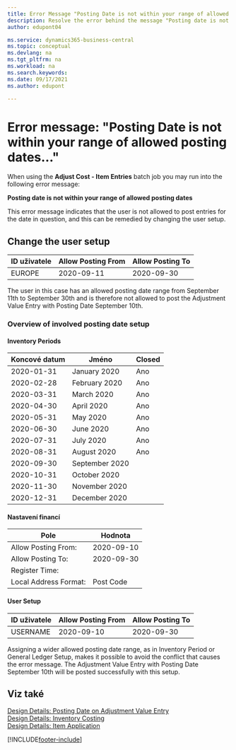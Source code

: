 ```yaml
---
title: Error Message "Posting Date is not within your range of allowed posting dates"
description: Resolve the error behind the message "Posting date is not within your range of allowed posting dates" when running the Adjust Cost - Item Entries batch job.
author: edupont04

ms.service: dynamics365-business-central
ms.topic: conceptual
ms.devlang: na
ms.tgt_pltfrm: na
ms.workload: na
ms.search.keywords:
ms.date: 09/17/2021
ms.author: edupont

---
```


# Error message: "Posting Date is not within your range of allowed posting dates…"

When using the **Adjust Cost - Item Entries** batch job you may run into the following error message:

**Posting date is not within your range of allowed posting dates**

This error message indicates that the user is not allowed to post entries for the date in question, and this can be remedied by changing the user setup.

## Change the user setup

| ID uživatele | Allow Posting From | Allow Posting To |
|---------|---------|--------|
| EUROPE | 2020-09-11 | 2020-09-30 |

The user in this case has an allowed posting date range from September 11th to September 30th and is therefore not allowed to post the Adjustment Value Entry with Posting Date September 10th.

### Overview of involved posting date setup

#### Inventory Periods

| Koncové datum | Jméno | Closed |
|---------|---------|---------|
| 2020-01-31 | January 2020 | Ano |
| 2020-02-28 | February 2020 | Ano |
| 2020-03-31 | March 2020 | Ano |
| 2020-04-30 | April 2020 | Ano |
| 2020-05-31 | May   2020 | Ano |
| 2020-06-30 | June   2020 | Ano |
| 2020-07-31 | July  2020 | Ano |
| 2020-08-31 | August   2020 | Ano |
| 2020-09-30 | September   2020 |         |
| 2020-10-31 | October   2020 |         |
| 2020-11-30 | November   2020 |         |
| 2020-12-31 | December   2020 |         |

#### Nastavení financí

| Pole | Hodnota |
|---------|---------|
| Allow Posting From: | 2020-09-10 |
| Allow Posting To: | 2020-09-30 |
| Register Time: |         |
| Local Address Format: | Post Code |

#### User Setup

| ID uživatele | Allow Posting From | Allow Posting To |
|---------|---------|--------|
| USERNAME | 2020-09-10 | 2020-09-30 |

Assigning a wider allowed posting date range, as in Inventory Period or General Ledger Setup, makes it possible to avoid the conflict that causes the error message. The Adjustment Value Entry with Posting Date September 10th will be posted successfully with this setup.

## Viz také

[Design Details: Posting Date on Adjustment Value Entry](design-details-inventory-adjustment-value-entry-posting-date.md)  
[Design Details: Inventory Costing](design-details-inventory-costing.md)  
[Design Details: Item Application](design-details-item-application.md)

[!INCLUDE[footer-include](includes/footer-banner.md)]
